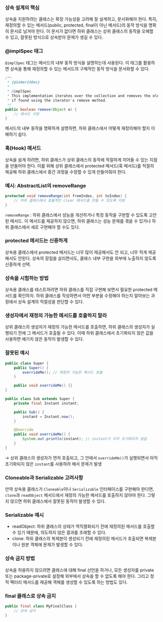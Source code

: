 ### 상속 설계의 핵심

상속을 지원하려는 클래스는 확장 가능성을 고려해 잘 설계하고, 문서화해야 한다. 특히, 재정의할 수 있는 메서드(public, protected, final이 아닌 메서드)의 동작 방식을 명확히 문서로 남겨야 한다. 이 문서가 없다면 하위 클래스는 상위 클래스의 동작을 오해할 수 있고, 잘못된 방식으로 상속받아 문제가 생길 수 있다.

### @implSpec 태그

`@implSpec` 태그는 메서드의 내부 동작 방식을 설명하는데 사용된다. 이 태그를 활용하면 상속을 통해 재정의할 수 있는 메서드의 구체적인 동작 방식을 문서화할 수 있다.

```java
/**
 * {@inheritDoc}
 *
 * @implSpec
 * This implementation iterates over the collection and removes the element
 * if found using the iterator's remove method.
 */
public boolean remove(Object o) {
    // 메서드 구현
}
```

메서드의 내부 동작을 명확하게 설명하면, 하위 클래스에서 어떻게 재정의해야 할지 이해하기 쉽다.

### 훅(Hook) 메서드

상속을 쉽게 하려면, 하위 클래스가 상위 클래스의 동작에 적절하게 끼어들 수 있는 지점을 만들어야 한다. 이를 위해 상위 클래스에서 protected 메서드(훅 메서드)를 적절히 제공해 하위 클래스에서 중간 과정을 수정할 수 있게 만들어줘야 한다.

### 예시: AbstractList의 removeRange

```java
protected void removeRange(int fromIndex, int toIndex) {
    // 하위 클래스에서 효율적인 clear 메서드를 만들 수 있도록 지원
}
```

`removeRange`  : 하위 클래스에서 성능을 개선하거나 특정 동작을 구현할 수 있도록 고안된 메서드. 
이 메서드를 제공하지 않으면, 하위 클래스는 성능 문제를 겪을 수 있거나 하위 클래스에서 새로 구현해야 할 수도 있다.

### protected 메서드는 신중하게

상속용 클래스에서 protected 메서드는 너무 많이 제공해서도 안 되고, 너무 적게 제공해서도 안된다. 상속의 장점을 살리면서도, 클래스 내부 구현을 외부에 노출하지 않도록 신중하게 선택.

### 상속을 시험하는 방법

상속용 클래스를 테스트하려면 하위 클래스를 직접 구현해 보면서 필요한 protected 메서드를 확인하자. 하위 클래스를 작성하면서 어떤 부분을 수정해야 하는지 알아보는 과정에서 상속 설계의 적절성을 판단할 수 있다.

### 생성자에서 재정의 가능한 메서드를 호출하지 말라

상위 클래스의 생성자가 재정의 가능한 메서드를 호출하면, 하위 클래스의 생성자가 실행되기 전에 그 메서드가 호출될 수 있다. 이때 하위 클래스에서 초기화되지 않은 값을 사용하면 예기치 않은 동작이 발생할 수 있다.

### 잘못된 예시

```java
public class Super {
    public Super() {
        overrideMe(); // 재정의 가능한 메서드 호출
    }

    public void overrideMe() {}
}

public class Sub extends Super {
    private final Instant instant;

    public Sub() {
        instant = Instant.now();
    }

    @Override
    public void overrideMe() {
        System.out.println(instant); // instant가 아직 초기화되지 않음
    }
}
```

→ 상위 클래스의 생성자가 먼저 호출되고, 그 안에서 `overrideMe()`가 실행되면서 아직 초기화되지 않은 `instant`를 사용하려 해서 문제가 발생

### Cloneable과 Serializable 고려사항

만약 상속용 클래스가 `Cloneable`이나 `Serializable` 인터페이스를 구현해야 한다면, `clone`과 `readObject` 메서드에서 재정의 가능한 메서드를 호출하지 않아야 한다. 그렇지 않으면 하위 클래스에서 잘못된 동작이 발생할 수 있다.

### Serializable 예시

- readObject: 하위 클래스의 상태가 역직렬화되기 전에 재정의된 메서드를 호출할 수 있기 때문에, 의도하지 않은 결과를 초래할 수 있다.
- clone: 하위 클래스의 복제본이 생성되기 전에 재정의된 메서드가 호출되면 복제본이나 원본 객체에 문제가 발생할 수 있다.

### 상속 금지 방법

상속을 허용하지 않으려면 클래스에 대해 final 선언을 하거나, 모든 생성자를 private 또는 package-private로 설정해 외부에서 상속을 할 수 없도록 해야 한다. 그리고 정적 팩터리 메서드를 제공해 객체를 생성할 수 있도록 하는 방법도 있다.

### final 클래스로 상속 금지

```java
public final class MyFinalClass {
    // 상속 금지
}
```